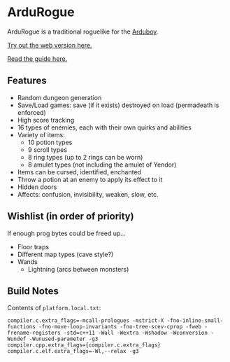 # ArduRogue

ArduRogue is a traditional roguelike for the [Arduboy](https://www.arduboy.com/).

[Try out the web version here.](https://tiberiusbrown.github.io/ardurogue.html)

[Read the guide here.](guide.md)

## Features

- Random dungeon generation
- Save/Load games: save (if it exists) destroyed on load (permadeath is enforced)
- High score tracking
- 16 types of enemies, each with their own quirks and abilities
- Variety of items:
  - 10 potion types
  - 9 scroll types
  - 8 ring types (up to 2 rings can be worn)
  - 8 amulet types (not including the amulet of Yendor)
- Items can be cursed, identified, enchanted
- Throw a potion at an enemy to apply its effect to it
- Hidden doors
- Affects: confusion, invisibility, weaken, slow, etc.

## Wishlist (in order of priority)

If enough prog bytes could be freed up...

- Floor traps
- Different map types (cave style?)
- Wands
  - Lightning (arcs between monsters)

## Build Notes

Contents of `platform.local.txt`:
```
compiler.c.extra_flags=-mcall-prologues -mstrict-X -fno-inline-small-functions -fno-move-loop-invariants -fno-tree-scev-cprop -fweb -frename-registers -std=c++11 -Wall -Wextra -Wshadow -Wconversion -Wundef -Wunused-parameter -g3
compiler.cpp.extra_flags={compiler.c.extra_flags} 
compiler.c.elf.extra_flags=-Wl,--relax -g3
```
